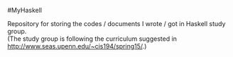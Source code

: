 #MyHaskell

Repository for storing the codes / documents I wrote / got in Haskell study group.  
(The study group is following the curriculum suggested in http://www.seas.upenn.edu/~cis194/spring15/.)
